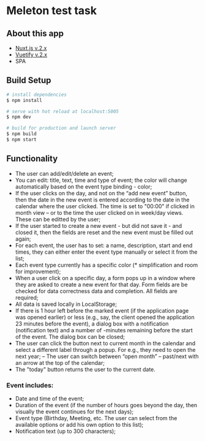 # Meleton test task

## About this app
- [Nuxt.js v.2.x](https://nuxtjs.org)
- [Vuetify v.2.x](https://vuetifyjs.com/)
- SPA

## Build Setup

```bash
# install dependencies
$ npm install

# serve with hot reload at localhost:5005
$ npm dev

# build for production and launch server
$ npm build
$ npm start

```

## Functionality

- The user can add/edit/delete an event;
- You can edit: title, text, time and type of event; the color will change automatically based on the event type binding - color;
- If the user clicks on the day, and not on the “add new event” button, then the date in the new event is entered according to the date in the calendar where the user clicked. The time is set to "00:00" if clicked in month view – or to the time the user clicked on in week/day views. These can be editted by the user;
- If the user started to create a new event - but did not save it - and closed it, then the fields are reset and the new event must be filled out again;
- For each event, the user has to set: a name, description, start and end times, they can either enter the event type manually or select it from the list;
- Each event type currently has a specific color (* simplification and room for improvement);
- When a user click on a specific day, a form pops up in a window where they are asked to create a new event for that day. Form fields are be checked for data correctness data and completion. All fields are required;
- All data is saved locally in LocalStorage;
- If there is 1 hour left before the marked event (if the application page was opened earlier) or less (e.g., say, the client opened the application 23 minutes before the event), a dialog box with a notification (notification text) and a number of -minutes remaining before the start of the event. The dialog box can be closed;
- The user can click the button next to current month in the calendar and select a different label through a popup. For e.g., they need to open the next year;
– The user can switch between “open month” – past/next with an arrow at the top of the calendar;
- The "today" button returns the user to the current date.


### Event includes:
- Date and time of the event;
- Duration of the event (if the number of hours goes beyond the day, then visually the event continues for the next days);
- Event type (Birthday, Meeting, etc. The user can select from the available options or add his own option to this list);
- Notification text (up to 300 characters);
